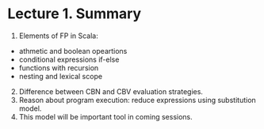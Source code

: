 # Lecture 1. Summary

1. Elements of FP in Scala:
  - athmetic and boolean opeartions
  - conditional expressions if-else
  - functions with recursion
  - nesting and lexical scope
2. Difference between CBN and CBV evaluation strategies.
3. Reason about program execution: reduce expressions using substitution model.
4. This model will be important tool in coming sessions.
